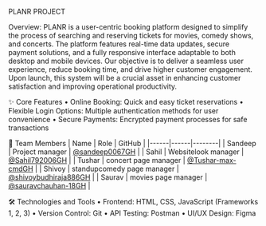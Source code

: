 PLANR PROJECT

Overview:
PLANR is a user-centric booking platform designed to simplify the process of searching and reserving tickets for movies, comedy shows, and concerts. The platform features real-time data updates, secure payment solutions, and a fully responsive interface adaptable to both desktop and mobile devices.
Our objective is to deliver a seamless user experience, reduce booking time, and drive higher customer engagement. Upon launch, this system will be a crucial asset in enhancing customer satisfaction and improving operational productivity.

✨ Core Features
•	Online Booking: Quick and easy ticket reservations
•	Flexible Login Options: Multiple authentication methods for user convenience
•	Secure Payments: Encrypted payment processes for safe transactions

👥 Team Members
| Name | Role | GitHub |
|------|------|--------|
| Sandeep | Project manager | [@sandeep0067GH](https://github.com/sandeep0067) |
| Sahil | Websitelook manager | [@Sahil792006GH](https://github.com/Sahil792006) |
| Tushar | concert page manager | [@Tushar-max-cmdGH](https://github.com/Tushar-max-cmd) |
| Shivoy | standupcomedy page manager | [@shivoybudhiraja886GH](https://github.com/shivoybudhiraja886) |
| Saurav | movies page manager | [@sauravchauhan-18GH](https://github.com/sauravchauhan-18) |

🛠️ Technologies and Tools
•	Frontend: HTML, CSS, JavaScript (Frameworks 1, 2, 3)
•	Version Control: Git
•	API Testing: Postman
•	UI/UX Design: Figma

